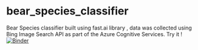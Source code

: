 # bear_species_classifier
Bear Species classifier built using fast.ai library , data was collected using Bing Image Search API as part of the Azure Cognitive Services.
Try it ! [![Binder](https://mybinder.org/badge_logo.svg)](https://mybinder.org/v2/gh/Aymen311/bear_species_classifier/HEAD?urlpath=%2Fvoila%2Frender%2Fvoila_app.ipynb)
